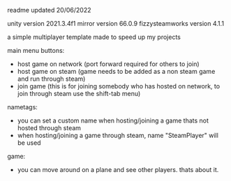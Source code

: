 readme updated 20/06/2022

unity version 2021.3.4f1​
mirror version 66.0.9​
fizzysteamworks version 4.1.1​

a simple multiplayer template made to speed up my projects

main menu buttons:
- host game on network (port forward required for others to join)
- host game on steam (game needs to be added as a non steam game and run through steam)
- join game (this is for joining somebody who has hosted on network, to join through steam use the shift-tab menu)

nametags:
- you can set a custom name when hosting/joining a game thats not hosted through steam
- when hosting/joining a game through steam, name "SteamPlayer" will be used

game:
- you can move around on a plane and see other players. thats about it.


